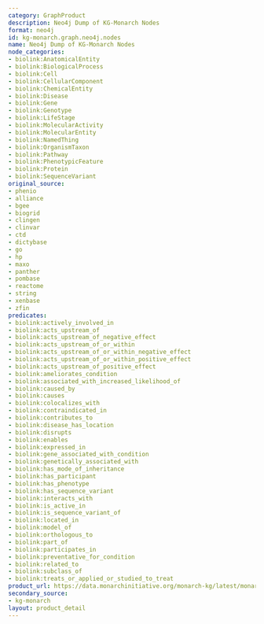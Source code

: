 ```yaml
---
category: GraphProduct
description: Neo4j Dump of KG-Monarch Nodes
format: neo4j
id: kg-monarch.graph.neo4j.nodes
name: Neo4j Dump of KG-Monarch Nodes
node_categories:
- biolink:AnatomicalEntity
- biolink:BiologicalProcess
- biolink:Cell
- biolink:CellularComponent
- biolink:ChemicalEntity
- biolink:Disease
- biolink:Gene
- biolink:Genotype
- biolink:LifeStage
- biolink:MolecularActivity
- biolink:MolecularEntity
- biolink:NamedThing
- biolink:OrganismTaxon
- biolink:Pathway
- biolink:PhenotypicFeature
- biolink:Protein
- biolink:SequenceVariant
original_source:
- phenio
- alliance
- bgee
- biogrid
- clingen
- clinvar
- ctd
- dictybase
- go
- hp
- maxo
- panther
- pombase
- reactome
- string
- xenbase
- zfin
predicates:
- biolink:actively_involved_in
- biolink:acts_upstream_of
- biolink:acts_upstream_of_negative_effect
- biolink:acts_upstream_of_or_within
- biolink:acts_upstream_of_or_within_negative_effect
- biolink:acts_upstream_of_or_within_positive_effect
- biolink:acts_upstream_of_positive_effect
- biolink:ameliorates_condition
- biolink:associated_with_increased_likelihood_of
- biolink:caused_by
- biolink:causes
- biolink:colocalizes_with
- biolink:contraindicated_in
- biolink:contributes_to
- biolink:disease_has_location
- biolink:disrupts
- biolink:enables
- biolink:expressed_in
- biolink:gene_associated_with_condition
- biolink:genetically_associated_with
- biolink:has_mode_of_inheritance
- biolink:has_participant
- biolink:has_phenotype
- biolink:has_sequence_variant
- biolink:interacts_with
- biolink:is_active_in
- biolink:is_sequence_variant_of
- biolink:located_in
- biolink:model_of
- biolink:orthologous_to
- biolink:part_of
- biolink:participates_in
- biolink:preventative_for_condition
- biolink:related_to
- biolink:subclass_of
- biolink:treats_or_applied_or_studied_to_treat
product_url: https://data.monarchinitiative.org/monarch-kg/latest/monarch-kg_nodes.neo4j.csv
secondary_source:
- kg-monarch
layout: product_detail
---
```

